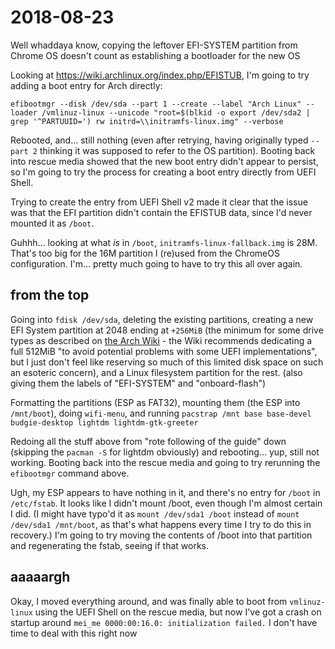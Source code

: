 # 2018-08-23

Well whaddaya know, copying the leftover EFI-SYSTEM partition from Chrome OS doesn't count as establishing a bootloader for the new OS

Looking at https://wiki.archlinux.org/index.php/EFISTUB, I'm going to try adding a boot entry for Arch directly:

`efibootmgr --disk /dev/sda --part 1 --create --label "Arch Linux" --loader /vmlinuz-linux --unicode "root=$(blkid -o export /dev/sda2 | grep '^PARTUUID=') rw initrd=\\initramfs-linux.img" --verbose`

Rebooted, and... still nothing (even after retrying, having originally typed `--part 2` thinking it was supposed to refer to the OS partition). Booting back into rescue media showed that the new boot entry didn't appear to persist, so I'm going to try the process for creating a boot entry directly from UEFI Shell.

Trying to create the entry from UEFI Shell v2 made it clear that the issue was that the EFI partition didn't contain the EFISTUB data, since I'd never mounted it as `/boot`.

Guhhh... looking at what *is* in `/boot`, `initramfs-linux-fallback.img` is 28M. That's too big for the 16M partition I (re)used from the ChromeOS configuration. I'm... pretty much going to have to try this all over again.

## from the top

Going into `fdisk /dev/sda`, deleting the existing partitions, creating a new EFI System partition at 2048 ending at `+256MiB` (the minimum for some drive types as described on [the Arch Wiki](https://wiki.archlinux.org/index.php/EFI_system_partition) - the Wiki recommends dedicating a full 512MiB "to avoid potential problems with some UEFI implementations", but I just don't feel like reserving so much of this limited disk space on such an esoteric concern), and a Linux filesystem partition for the rest. (also giving them the labels of "EFI-SYSTEM" and "onboard-flash")

Formatting the partitions (ESP as FAT32), mounting them (the ESP into `/mnt/boot`), doing `wifi-menu`, and running `pacstrap /mnt base base-devel budgie-desktop lightdm lightdm-gtk-greeter`

Redoing all the stuff above from "rote following of the guide" down (skipping the `pacman -S` for lightdm obviously) and rebooting... yup, still not working. Booting back into the rescue media and going to try rerunning the `efibootmgr` command above.

Ugh, my ESP appears to have nothing in it, and there's no entry for `/boot` in `/etc/fstab`. It looks like I didn't mount /boot, even though I'm almost certain I did. (I might have typo'd it as `mount /dev/sda1 /boot` instead of `mount /dev/sda1 /mnt/boot`, as that's what happens every time I try to do this in recovery.) I'm going to try moving the contents of /boot into that partition and regenerating the fstab, seeing if that works.

## aaaaargh

Okay, I moved everything around, and was finally able to boot from `vmlinuz-linux` using the UEFI Shell on the rescue media, but now I've got a crash on startup around `mei_me 0000:00:16.0: initialization failed.` I don't have time to deal with this right now
